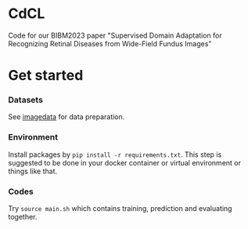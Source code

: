 # CdCL
Code for our BIBM2023 paper "Supervised Domain Adaptation for Recognizing Retinal Diseases from Wide-Field Fundus Images"

# Get started
### Datasets
See [imagedata](https://github.com/ruc-aimc-lab/CdCL/tree/main/imagedata) for data preparation.  

### Environment
Install packages by `pip install -r requirements.txt`. This step is suggested to be done in your docker container or virtual environment or things like that.  

### Codes
Try `source main.sh` which contains training, prediction and evaluating together.